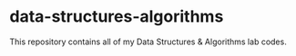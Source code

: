 # data-structures-algorithms
This repository contains all of my Data Structures &amp; Algorithms lab codes.
